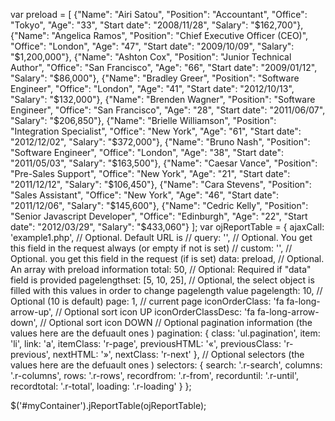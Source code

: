 var preload = [
	{"Name": "Airi Satou", "Position": "Accountant", "Office": "Tokyo", "Age": "33", "Start date": "2008/11/28", "Salary": "$162,700"},
	{"Name": "Angelica Ramos", "Position": "Chief Executive Officer (CEO)", "Office": "London", "Age": "47", "Start date": "2009/10/09", "Salary": "$1,200,000"},
	{"Name": "Ashton Cox", "Position": "Junior Technical Author", "Office": "San Francisco", "Age": "66", "Start date": "2009/01/12", "Salary": "$86,000"},
	{"Name": "Bradley Greer", "Position": "Software Engineer", "Office": "London", "Age": "41", "Start date": "2012/10/13", "Salary": "$132,000"},
	{"Name": "Brenden Wagner", "Position": "Software Engineer", "Office": "San Francisco", "Age": "28", "Start date": "2011/06/07", "Salary": "$206,850"},
	{"Name": "Brielle Williamson", "Position": "Integration Specialist", "Office": "New York", "Age": "61", "Start date": "2012/12/02", "Salary": "$372,000"},
	{"Name": "Bruno Nash", "Position": "Software Engineer", "Office": "London", "Age": "38", "Start date": "2011/05/03", "Salary": "$163,500"},
	{"Name": "Caesar Vance", "Position": "Pre-Sales Support", "Office": "New York", "Age": "21", "Start date": "2011/12/12", "Salary": "$106,450"},
	{"Name": "Cara Stevens", "Position": "Sales Assistant", "Office": "New York", "Age": "46", "Start date": "2011/12/06", "Salary": "$145,600"},
	{"Name": "Cedric Kelly", "Position": "Senior Javascript Developer", "Office": "Edinburgh", "Age": "22", "Start date": "2012/03/29", "Salary": "$433,060"}
];
var ojReportTable = {
	        ajaxCall: 'example1.php', // Optional. Default URL is
	        // query: '', // Optional. You get this field in the request always (or empty if not is set)
	        // custom: '', // Optional. you get this field in the request (if is set)
	        data: preload, // Optional. An array with preload information
	        total: 50, // Optional: Required if "data" field is provided
	        pagelengthset: [5, 10, 25], // Optional, the select object is filled with this values in order to change pagelength value
	        pagelength: 10, // Optional (10 is default)
	        page: 1, // current page
	        iconOrderClass: 'fa fa-long-arrow-up', // Optional sort icon UP
	        iconOrderClassDesc: 'fa fa-long-arrow-down', // Optional sort icon DOWN
	        // Optional pagination information (the values here are the defuault ones )
	        pagination: {
	        	class: 'ul.pagination',
	        	item: 'li',
	        	link: 'a',
	        	itemClass: 'r-page',
				previousHTML: '&laquo;',
	        	previousClass: 'r-previous',
				nextHTML: '&raquo;',
	        	nextClass: 'r-next'
	        },
	        // Optional selectors (the values here are the defuault ones )
	        selectors: {
	        	search: '.r-search',
	        	columns: '.r-columns',
	        	rows: '.r-rows',
	        	recordfrom: '.r-from',
	        	recorduntil: '.r-until',
	        	recordtotal: '.r-total',
	        	loading: '.r-loading'
	        }
        };

$('#myContainer').jReportTable(ojReportTable);
